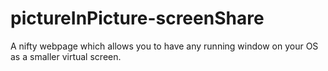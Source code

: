 # pictureInPicture-screenShare
A nifty webpage which allows you to have any running window on your OS as a smaller virtual screen.
